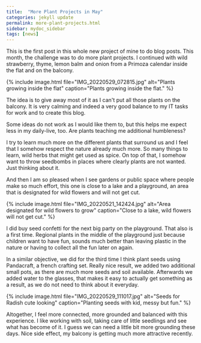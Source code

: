```yaml
---
title:  "More Plant Projects in May"
categories: jekyll update
permalink: more-plant-projects.html
sidebar: mydoc_sidebar
tags: [news]
---
```


This is the first post in this whole new project of mine to do blog posts. This month, the challenge was to do more plant projects. I continued with wild strawberry, thyme, lemon balm and onion from a Primoza calendar inside the flat and on the balcony.

{% include image.html file="IMG_20220529_072815.jpg" alt="Plants growing inside the flat" caption="Plants growing inside the flat." %}

The idea is to give away most of it as I can't put all those plants on the balcony. It is very calming and indeed a very good balance to my IT tasks for work and to create this blog.

Some ideas do not work as I would like them to, but this helps me expect less in my daily-live, too. Are plants teaching me additional humbleness?

I try to learn much more on the different plants that surround us and I feel that I somehow respect the nature already much more. So many things to learn, wild herbs that might get used as spice. On top of that, I somehow want to throw seedbombs in places where clearly plants are not wanted. Just thinking about it.

And then I am so pleased when I see gardens or public space where people make so much effort, this one is close to a lake and a playground, an area that is designated for wild flowers and will not get cut.

{% include image.html file="IMG_20220521_142424.jpg" alt="Area designated for wild flowers to grow" caption="Close to a lake, wild flowers will not get cut." %}

I did buy seed confetti for the next big party on the playground. That also is a first time. Regional plants in the middle of the playground just because children want to have fun, sounds much better than leaving plastic in the nature or having to collect all the fun later on again.

In a similar objective, we did for the third time I think plant seeds using Pandacraft, a french crafting set. Really nice result, we added two additional small pots, as there are much more seeds and soil available. Afterwards we added water to the glasses, that makes it easy to actually get something as a result, as we do not need to think about it everyday.

{% include image.html file="IMG_20220529_111017.jpg" alt="Seeds for Radish cute looking" caption="Planting seeds with kid, messy but fun." %}

Altogether, I feel more connected, more grounded and balanced with this experience. I like working with soil, taking care of little seedlings and see what has become of it. I guess we can need a little bit more grounding these days. Nice side effect, my balcony is getting much more attractive recently.
